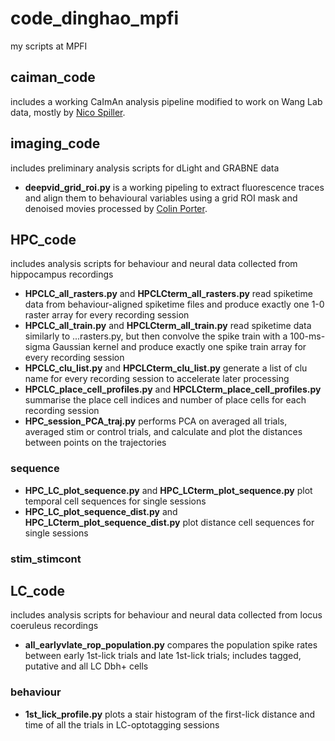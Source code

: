 # code_dinghao_mpfi
my scripts at MPFI

## caiman_code
includes a working CaImAn analysis pipeline modified to work on Wang Lab data, mostly by [Nico Spiller](https://github.com/nspiller).

## imaging_code
includes preliminary analysis scripts for dLight and GRABNE data
- **deepvid_grid_roi.py** is a working pipeling to extract fluorescence traces and align them to behavioural variables using a grid ROI mask and denoised movies processed by [Colin Porter](https://github.com/porter-colin93).

## HPC_code
includes analysis scripts for behaviour and neural data collected from hippocampus recordings
- **HPCLC_all_rasters.py** and **HPCLCterm_all_rasters.py** read spiketime data from behaviour-aligned spiketime files and produce exactly one 1-0 raster array for every recording session
- **HPCLC_all_train.py** and **HPCLCterm_all_train.py** read spiketime data similarly to ...rasters.py, but then convolve the spike train with a 100-ms-sigma Gaussian kernel and produce exactly one spike train array for every recording session
- **HPCLC_clu_list.py** and **HPCLCterm_clu_list.py** generate a list of clu name for every recording session to accelerate later processing
- **HPCLC_place_cell_profiles.py** and **HPCLCterm_place_cell_profiles.py** summarise the place cell indices and number of place cells for each recording session
- **HPC_session_PCA_traj.py** performs PCA on averaged all trials, averaged stim or control trials, and calculate and plot the distances between points on the trajectories
### sequence 
- **HPC_LC_plot_sequence.py** and **HPC_LCterm_plot_sequence.py** plot temporal cell sequences for single sessions
- **HPC_LC_plot_sequence_dist.py** and **HPC_LCterm_plot_sequence_dist.py** plot distance cell sequences for single sessions
### stim_stimcont
### 

## LC_code 
includes analysis scripts for behaviour and neural data collected from locus coeruleus recordings
- **all_earlyvlate_rop_population.py** compares the population spike rates between early 1st-lick trials and late 1st-lick trials; includes tagged, putative and all LC Dbh+ cells
### behaviour 
- **1st_lick_profile.py** plots a stair histogram of the first-lick distance and time of all the trials in LC-optotagging sessions